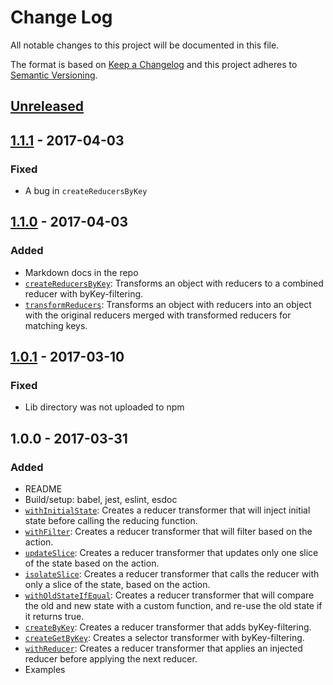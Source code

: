 # Change Log
All notable changes to this project will be documented in this file.

The format is based on [Keep a Changelog](http://keepachangelog.com/)
and this project adheres to [Semantic Versioning](http://semver.org/).

## [Unreleased]

## [1.1.1] - 2017-04-03
### Fixed
- A bug in `createReducersByKey`

## [1.1.0] - 2017-04-03
### Added
- Markdown docs in the repo
- [`createReducersByKey`](/docs/api/createReducersByKey.md): Transforms an object with reducers to a combined reducer with byKey-filtering.
- [`transformReducers`](/docs/api/transformReducers.md): Transforms an object with reducers into an object with the original reducers merged with transformed reducers for matching keys.

## [1.0.1] - 2017-03-10
### Fixed
- Lib directory was not uploaded to npm

## 1.0.0 - 2017-03-31
### Added
- README
- Build/setup: babel, jest, eslint, esdoc
- [`withInitialState`](/docs/api/withInitialState.md): Creates a reducer transformer that will inject initial state before calling the reducing function.
- [`withFilter`](/docs/api/withFilter.md): Creates a reducer transformer that will filter based on the action.
- [`updateSlice`](/docs/api/updateSlice.md): Creates a reducer transformer that updates only one slice of the state based on the action.
- [`isolateSlice`](/docs/api/isolateSlice.md): Creates a reducer transformer that calls the reducer with only a slice of the state, based on the action.
- [`withOldStateIfEqual`](/docs/api/withOldStateIfEqual.md): Creates a reducer transformer that will compare the old and new state with a custom function, and re-use the old state if it returns true.
- [`createByKey`](/docs/api/createByKey.md): Creates a reducer transformer that adds byKey-filtering.
- [`createGetByKey`](/docs/api/createByKey.md): Creates a selector transformer with byKey-filtering.
- [`withReducer`](/docs/api/withReducer.md): Creates a reducer transformer that applies an injected reducer before applying the next reducer.
- Examples

[Unreleased]: https://github.com/mhelmer/redux-xforms/compare/v1.1.1...HEAD
[1.1.1]: https://github.com/mhelmer/redux-xforms/compare/v1.1.0...v1.1.1
[1.1.0]: https://github.com/mhelmer/redux-xforms/compare/v1.0.1...v1.1.0
[1.0.1]: https://github.com/mhelmer/redux-xforms/compare/v1.0.0...v1.0.1
